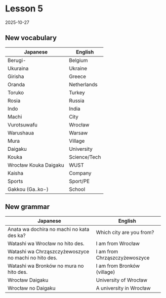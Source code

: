 # Lesson 5

2025-10-27

## New vocabulary

| Japanese              | English      |
| --------------------- | ------------ |
| Berugi-               | Belgium      |
| Ukuraina              | Ukraine      |
| Girisha               | Greece       |
| Oranda                | Netherlands  |
| Toruko                | Turkey       |
| Rosia                 | Russia       |
| Indo                  | India        |
| Machi                 | City         |
| Vurotsuwafu           | Wrocław      |
| Warushaua             | Warsaw       |
| Mura                  | Village      |
| Daigaku               | University   |
| Kouka                 | Science/Tech |
| Wrocław Kouka Daigaku | WUST         |
| Kaisha                | Company      |
| Sports                | Sport/PE     |
| Gakkou (Ga..ko-)      | School       |

## New grammar

| Japanese                                             | English                       |
| ---------------------------------------------------- | ----------------------------- |
| Anata wa dochira no machi no kata des ka?            | Which city are you from?      |
| Watashi wa Wrocław no hito des.                      | I am from Wrocław             |
| Watashi wa Chrząszczyżewoszyce no machi no hito des. | I am from Chrząszczyżewoszyce |
| Watashi wa Bronków no mura no hito des.              | I am from Bronków (village)   |
| Wrocław Daigaku                                      | University of Wrocław         |
| Wrocław no Daigaku                                   | A university in Wrocław       |
